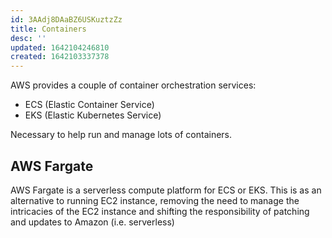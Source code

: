 ```yaml
---
id: 3AAdj8DAaBZ6USKuztzZz
title: Containers
desc: ''
updated: 1642104246810
created: 1642103337378
---
```


AWS provides a couple of container orchestration services:
- ECS (Elastic Container Service)
- EKS (Elastic Kubernetes Service)

Necessary to help run and manage lots of containers.

## AWS Fargate
AWS Fargate is a serverless compute platform for ECS or EKS. This is as an alternative to running EC2 instance, removing the need to manage the intricacies of the EC2 instance and shifting the responsibility of patching and updates to Amazon (i.e. serverless)






